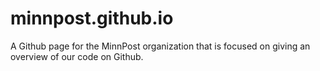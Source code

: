 # minnpost.github.io

A Github page for the MinnPost organization that is focused on giving an overview of our code on Github.
